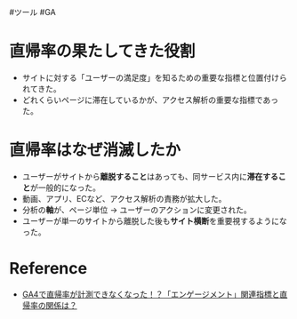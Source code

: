 #ツール #GA

# 直帰率の果たしてきた役割

- サイトに対する「ユーザーの満足度」を知るための重要な指標と位置付けられてきた。
- どれくらいページに滞在しているかが、アクセス解析の重要な指標であった。

# 直帰率はなぜ消滅したか

- ユーザーがサイトから**離脱すること**はあっても、同サービス内に**滞在すること**が一般的になった。
- 動画、アプリ、ECなど、アクセス解析の責務が拡大した。
- 分析の**軸**が、ページ単位 → ユーザーのアクションに変更された。
- ユーザーが単一のサイトから離脱した後も**サイト横断**を重要視するようになった。

# Reference

- [GA4で直帰率が計測できなくなった！？「エンゲージメント」関連指標と直帰率の関係は？](https://marketing-x.goo.ne.jp/blog/webanalytics/google-analytics4-bounce-rate-relationship/)